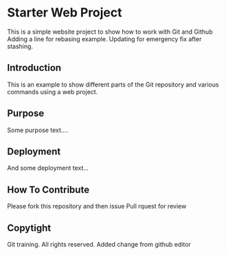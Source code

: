 # Starter Web Project

This is a simple website project to show how to work with Git and Github
Adding a line for rebasing example. Updating for emergency fix after stashing.

## Introduction

This is an example to show different parts of the Git repository
and various commands using a web project.

## Purpose

Some purpose text....

## Deployment

And some deployment text...

## How To Contribute
Please fork this repository and then issue Pull rquest for review

## Copytight
Git training. All rights reserved. 
Added change from github editor

